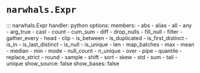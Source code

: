 # `narwhals.Expr`

::: narwhals.Expr
    handler: python
    options:
      members:
        - abs
        - alias
        - all
        - any
        - arg_true
        - cast
        - count
        - cum_sum
        - diff
        - drop_nulls
        - fill_null
        - filter
        - gather_every
        - head
        - clip
        - is_between
        - is_duplicated
        - is_first_distinct
        - is_in
        - is_last_distinct
        - is_null
        - is_unique
        - len
        - map_batches
        - max
        - mean
        - median
        - min
        - mode
        - null_count
        - n_unique
        - over
        - pipe
        - quantile
        - replace_strict
        - round
        - sample
        - shift
        - sort
        - skew
        - std
        - sum
        - tail
        - unique
      show_source: false
      show_bases: false
